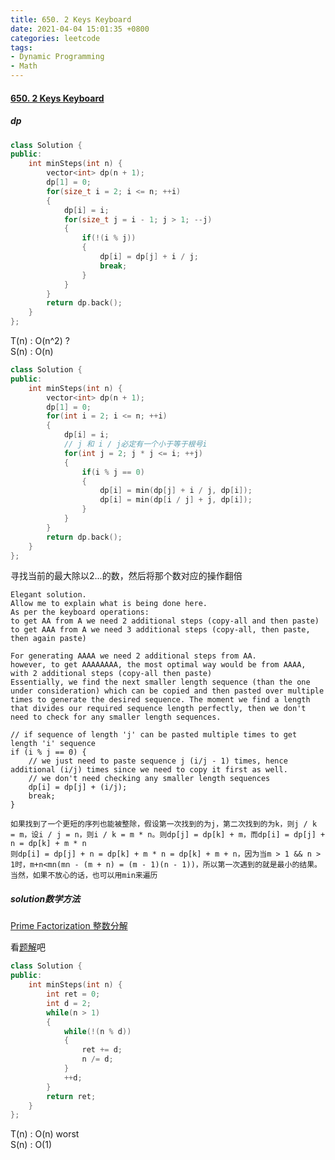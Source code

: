 ```yaml
---
title: 650. 2 Keys Keyboard
date: 2021-04-04 15:01:35 +0800
categories: leetcode
tags: 
- Dynamic Programming
- Math
---
```

#### [650. 2 Keys Keyboard](https://leetcode.com/problems/2-keys-keyboard/)

##### dp
```c++
class Solution {
public:
    int minSteps(int n) {
        vector<int> dp(n + 1);
        dp[1] = 0;
        for(size_t i = 2; i <= n; ++i)
        {
            dp[i] = i;
            for(size_t j = i - 1; j > 1; --j)
            {
                if(!(i % j))
                {
                    dp[i] = dp[j] + i / j;
                    break;
                }
            }
        }
        return dp.back();
    }
};
```
T(n) : O(n^2) ? <br>
S(n) : O(n)

```c++
class Solution {
public:
    int minSteps(int n) {
        vector<int> dp(n + 1);
        dp[1] = 0;
        for(int i = 2; i <= n; ++i)
        {
            dp[i] = i;
            // j 和 i / j必定有一个小于等于根号i
            for(int j = 2; j * j <= i; ++j)
            {
                if(i % j == 0)
                {
                    dp[i] = min(dp[j] + i / j, dp[i]);
                    dp[i] = min(dp[i / j] + j, dp[i]);
                }
            }
        }
        return dp.back();
    }
};
```
寻找当前的最大除以2...的数，然后将那个数对应的操作翻倍
```
Elegant solution.
Allow me to explain what is being done here.
As per the keyboard operations:
to get AA from A we need 2 additional steps (copy-all and then paste)
to get AAA from A we need 3 additional steps (copy-all, then paste, then again paste)

For generating AAAA we need 2 additional steps from AA.
however, to get AAAAAAAA, the most optimal way would be from AAAA, with 2 additional steps (copy-all then paste)
Essentially, we find the next smaller length sequence (than the one under consideration) which can be copied and then pasted over multiple times to generate the desired sequence. The moment we find a length that divides our required sequence length perfectly, then we don't need to check for any smaller length sequences.

// if sequence of length 'j' can be pasted multiple times to get length 'i' sequence
if (i % j == 0) {
    // we just need to paste sequence j (i/j - 1) times, hence additional (i/j) times since we need to copy it first as well.
    // we don't need checking any smaller length sequences 
    dp[i] = dp[j] + (i/j);
    break;
}
```
```
如果找到了一个更短的序列也能被整除，假设第一次找到的为j，第二次找到的为k，则j / k = m，设i / j = n，则i / k = m * n。则dp[j] = dp[k] + m，而dp[i] = dp[j] + n = dp[k] + m * n
则dp[i] = dp[j] + n = dp[k] + m * n = dp[k] + m + n，因为当m > 1 && n > 1时，m+n<mn(mn - (m + n) = (m - 1)(n - 1))，所以第一次遇到的就是最小的结果。
当然，如果不放心的话，也可以用min来遍历
```

##### solution数学方法 

[Prime Factorization 整数分解](https://zh.wikipedia.org/wiki/%E6%95%B4%E6%95%B0%E5%88%86%E8%A7%A3)

看[题解](https://leetcode-cn.com/problems/2-keys-keyboard/solution/zhi-you-liang-ge-jian-de-jian-pan-by-lee-ussa/#:~:text=%E9%9C%80%E8%A6%81%E7%9A%84%E7%A9%BA%E9%97%B4%E3%80%82-,%E6%96%B9%E6%B3%95%E4%BA%8C%EF%BC%9A%E5%88%86%E8%A7%A3%E8%B4%A8%E5%9B%A0%E6%95%B0,-%E6%80%9D%E8%B7%AF%E4%B8%8E%E7%AE%97%E6%B3%95)吧

```c++
class Solution {
public:
    int minSteps(int n) {
        int ret = 0;
        int d = 2;
        while(n > 1)
        {
            while(!(n % d))
            {
                ret += d;
                n /= d;
            }
            ++d;
        }
        return ret;
    }
};
```
T(n) : O(n) worst <br>
S(n) : O(1)


